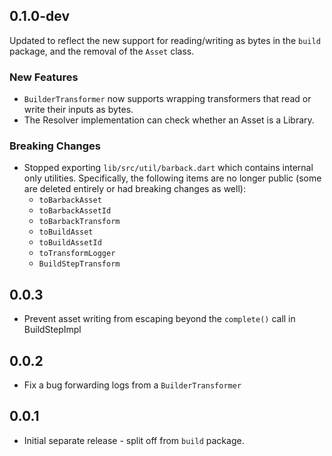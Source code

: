 ## 0.1.0-dev

Updated to reflect the new support for reading/writing as bytes in the `build`
package, and the removal of the `Asset` class.

### New Features
- `BuilderTransformer` now supports wrapping transformers that read or write
  their inputs as bytes.
- The Resolver implementation can check whether an Asset is a Library.

### Breaking Changes
- Stopped exporting `lib/src/util/barback.dart` which contains internal only
  utilities. Specifically, the following items are no longer public (some are
  deleted entirely or had breaking changes as well):
  - `toBarbackAsset`
  - `toBarbackAssetId`
  - `toBarbackTransform`
  - `toBuildAsset`
  - `toBuildAssetId`
  - `toTransformLogger`
  - `BuildStepTransform`

## 0.0.3

- Prevent asset writing from escaping beyond the `complete()` call in
  BuildStepImpl

## 0.0.2

- Fix a bug forwarding logs from a `BuilderTransformer`

## 0.0.1

- Initial separate release - split off from `build` package.
